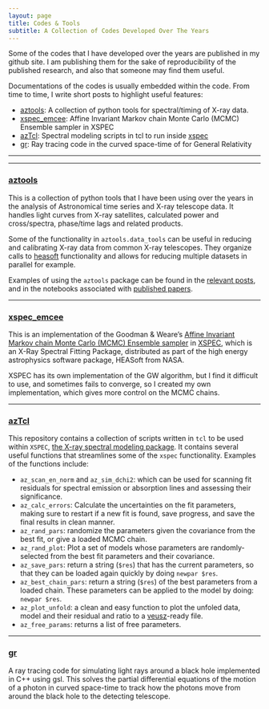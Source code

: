 ```yaml
---
layout: page
title: Codes & Tools
subtitle: A Collection of Codes Developed Over The Years
---
```


Some of the codes that I have developed over the years are published in my github site. I am publishing them for the sake of reproducibility of the published research, and also that someone may find them useful.

Documentations of the codes is usually embedded within the code. From time to time, I write short posts to highlight useful features:

- [aztools](#aztools): A collection of python tools for spectral/timing of X-ray data.
- [xspec_emcee](#xspec_emcee): Affine Invariant Markov chain Monte Carlo (MCMC) Ensemble sampler in XSPEC
- [azTcl](#aztcl): Spectral modeling scripts in tcl to run inside [xspec](https://heasarc.gsfc.nasa.gov/xanadu/xspec/)
- [gr](#gr): Ray tracing code in the curved space-time of for General Relativity


---
---

### [aztools](/aztools)
This is a collection of python tools that I have been using over the years in the analysis of Astronomical time series and X-ray telescope data. It handles light curves from X-ray satellites, calculated power and cross/spectra, phase/time lags and related products.

Some of the functionality in `aztools.data_tools` can be useful in reducing and calibrating X-ray data from common X-ray telescopes. They organize calls to [heasoft](https://heasarc.gsfc.nasa.gov/docs/software/heasoft/) functionality and allows for reducing multiple datasets in parallel for example.

Examples of using the `aztools` package can be found in the [relevant posts](/tags/#aztools), and in the notebooks associated with [published papers](/publications).

---

### [xspec_emcee](/xspec_emcee)
This is an implementation of the Goodman & Weare’s [Affine Invariant Markov chain Monte Carlo (MCMC) Ensemble sampler](http://msp.berkeley.edu/camcos/2010/5-1/p04.xhtml) in [XSPEC](https://heasarc.gsfc.nasa.gov/xanadu/xspec/), which is an X-Ray Spectral Fitting Package, distributed as part of the high energy astrophysics software package, HEASoft from NASA. 

XSPEC has its own implementation of the GW algorithm, but I find it difficult to use, and sometimes fails to converge, so I created my own implementation, which gives more control on the MCMC chains.

--- 

### [azTcl](/azTcl)
This repository contains a collection of scripts written in `tcl` to be used within `XSPEC`, [the X-ray spectral modeling package](https://heasarc.gsfc.nasa.gov/xanadu/xspec/). It contains several useful functions that streamlines some of the `xspec` functionality. Examples of the functions include:

- `az_scan_en_norm` and `az_sim_dchi2`: which can be used for scanning fit residuals for spectral emission or absorption lines and assessing their significance. 
- `az_calc_errors`: Calculate the uncertainties on the fit parameters, making sure to restart if a new fit is found, save progress, and save the final results in clean manner.
- `az_rand_pars`: randomize the parameters given the covariance from the best fit, or give a loaded MCMC chain.
- `az_rand_plot`: Plot a set of models whose parameters are randomly-selected from the best fit parameters and their covariance.
- `az_save_pars`: return a string (`$res`) that has the current parameters, so that they can be loaded again quickly by doing `newpar $res`. 
- `az_best_chain_pars`: return a string (`$res`) of the best parameters from a loaded chain. These parameters can be applied to the model by doing: `newpar $res`.
- `az_plot_unfold`: a clean and easy function to plot the unfoled data, model and their residual and ratio to a [veusz](https://veusz.github.io/)-ready file.
- `az_free_params`: returns a list of free parameters.


---

### [gr](/gr)
A ray tracing code for simulating light rays around a black hole implemented in C++ using gsl. This solves the partial differential equations of the motion of a photon in curved space-time to track how the photons move from around the black hole to the detecting telescope.
